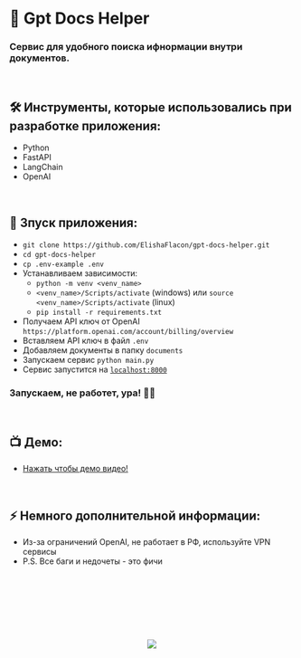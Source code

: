 <h1> 
🔎 Gpt Docs Helper
</h1>

<h3>
Сервис для удобного поиска ифнормации внутри документов.
</h3>


</br>



<h2>
🛠️ Инструменты, которые использовались при разработке приложения:
</h2>

- Python
- FastAPI
- LangChain
- OpenAI



</br>



<h2>
🚀 Зпуск приложения:
</h2>

- `git clone https://github.com/ElishaFlacon/gpt-docs-helper.git`
- `cd gpt-docs-helper`
- `cp .env-example .env`
- Устанавливаем зависимости:
  - `python -m venv <venv_name>`
  - `<venv_name>/Scripts/activate` (windows) или `source <venv_name>/Scripts/activate` (linux)
  - `pip install -r requirements.txt`
- Получаем API ключ от OpenAI `https://platform.openai.com/account/billing/overview`
- Вставляем API ключ в файл `.env`
- Добавляем документы в папку `documents`
- Запускаем сервис `python main.py`
- Сервис запустится на [`localhost:8000`](http://localhost:8000/)

<h3>
Запускаем, не работет, ура! 🗿🚬
</h3>



</br>



<h2>
📺 Демо:
</h2>

- <a href="">Нажать чтобы демо видео!</a>



</br>



<h2>
⚡ Немного дополнительной информации:
</h2>

- Из-за ограничений OpenAI, не работает в РФ, используйте VPN сервисы
- P.S. Все баги и недочеты - это фичи




<br/>
<br/>
<br/>
<br/>
<br/>
<br/>



<p align="center">
  <img src="https://capsule-render.vercel.app/api?type=waving&color=d179b8&height=64&section=footer"/>
</p>
